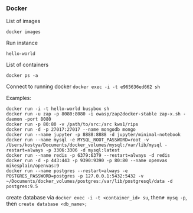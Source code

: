 ### Docker

List of images

`docker images`

Run instance

`hello-world`

List of containers

`docker ps -a`

Connect to running docker
`docker exec -i -t e965636ed662 sh`

Examples:

```
docker run -i -t hello-world busybox sh
docker run -u zap -p 8080:8080 -i owasp/zap2docker-stable zap-x.sh -daemon -port 8080
docker run -p 80:80 -v /path/to/src:/src kws1/rips
docker run -d -p 27017:27017 --name mongodb mongo
docker run --name jupyter -p 8888:8888 -d jupyter/minimal-notebook
docker run --name mysql -e MYSQL_ROOT_PASSWORD=root -v /Users/kostya/Documents/docker_volumes/mysql:/var/lib/mysql -restart=always -p 3306:3306 -d mysql:latest
docker run --name redis -p 6379:6379 --restart=always -d redis
docker run -d -p 443:443 -p 9390:9390 -p 80:80 --name openvas mikesplain/openvas:9
docker run --name postgres --restart=always -e POSTGRES_PASSWORD=postgres -p 127.0.0.1:5432:5432 -v ~/Documents/docker_volumes/postgres:/var/lib/postgresql/data -d postgres:9.5
```

create database via `docker exec -i -t <container_id> su`, then`# mysq -p`, then `create database <db_name>;`
